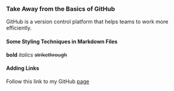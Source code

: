 ### Take Away from the Basics of GitHub
GitHub is a version control platform that helps teams to work more efficiently.

#### Some Styling Techniques in Markdown Files
**bold**
*italics*
~~strikethrough~~

#### Adding Links
Follow this link to my GitHub [page](https://github.com/patrick10839087)